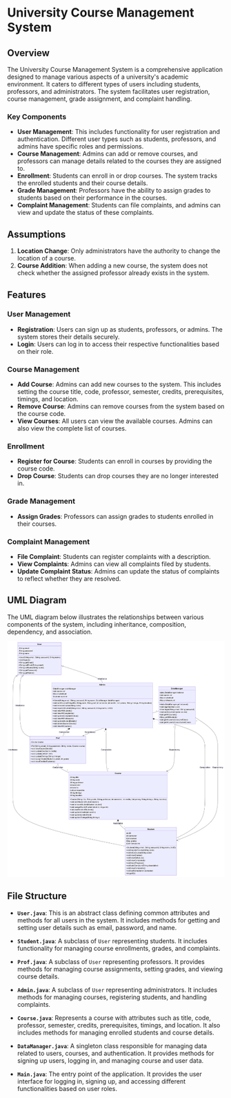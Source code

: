 # University Course Management System

## Overview

The University Course Management System is a comprehensive application designed to manage various aspects of a university's academic environment. It caters to different types of users including students, professors, and administrators. The system facilitates user registration, course management, grade assignment, and complaint handling.

### Key Components

- **User Management**: This includes functionality for user registration and authentication. Different user types such as students, professors, and admins have specific roles and permissions.
- **Course Management**: Admins can add or remove courses, and professors can manage details related to the courses they are assigned to.
- **Enrollment**: Students can enroll in or drop courses. The system tracks the enrolled students and their course details.
- **Grade Management**: Professors have the ability to assign grades to students based on their performance in the courses.
- **Complaint Management**: Students can file complaints, and admins can view and update the status of these complaints.

## Assumptions

1. **Location Change**: Only administrators have the authority to change the location of a course.
2. **Course Addition**: When adding a new course, the system does not check whether the assigned professor already exists in the system.

## Features

### User Management

- **Registration**: Users can sign up as students, professors, or admins. The system stores their details securely.
- **Login**: Users can log in to access their respective functionalities based on their role.

### Course Management

- **Add Course**: Admins can add new courses to the system. This includes setting the course title, code, professor, semester, credits, prerequisites, timings, and location.
- **Remove Course**: Admins can remove courses from the system based on the course code.
- **View Courses**: All users can view the available courses. Admins can also view the complete list of courses.

### Enrollment

- **Register for Course**: Students can enroll in courses by providing the course code.
- **Drop Course**: Students can drop courses they are no longer interested in.

### Grade Management

- **Assign Grades**: Professors can assign grades to students enrolled in their courses.

### Complaint Management

- **File Complaint**: Students can register complaints with a description.
- **View Complaints**: Admins can view all complaints filed by students.
- **Update Complaint Status**: Admins can update the status of complaints to reflect whether they are resolved.

## UML Diagram

The UML diagram below illustrates the relationships between various components of the system, including inheritance, composition, dependency, and association.

![UML Diagram](/uml.png)

## File Structure

- **`User.java`**: This is an abstract class defining common attributes and methods for all users in the system. It includes methods for getting and setting user details such as email, password, and name.

- **`Student.java`**: A subclass of `User` representing students. It includes functionality for managing course enrollments, grades, and complaints.

- **`Prof.java`**: A subclass of `User` representing professors. It provides methods for managing course assignments, setting grades, and viewing course details.

- **`Admin.java`**: A subclass of `User` representing administrators. It includes methods for managing courses, registering students, and handling complaints.

- **`Course.java`**: Represents a course with attributes such as title, code, professor, semester, credits, prerequisites, timings, and location. It also includes methods for managing enrolled students and course details.

- **`DataManager.java`**: A singleton class responsible for managing data related to users, courses, and authentication. It provides methods for signing up users, logging in, and managing course and user data.

- **`Main.java`**: The entry point of the application. It provides the user interface for logging in, signing up, and accessing different functionalities based on user roles.
